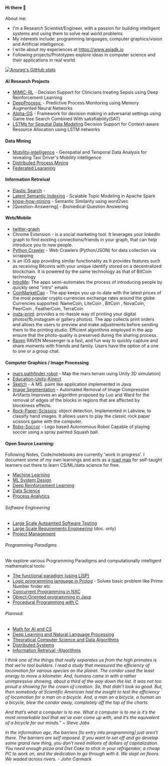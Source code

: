 ####  Hi there 👋

About me: 
- I'm a Research Scientist/Engineer, with a passion for building intelligent systems and using them to solve real world problems 
- My interests include: programming languages, computer graphics/vision and Artificial intelligence.
- I write about my experiences at https://www.asjadk.io
- Following projects/Prototypes explore ideas in computer science and their applications in real world. 


[![Anurag's GitHub stats](https://github-readme-stats.vercel.app/api?username=asjad99&hide=stars)](https://github.com/anuraghazra/github-readme-stats)


#### AI Research Projects 

- [MIMIC-RL](https://github.com/asjad99/MIMIC_RL_COACH) -  Decision Support for Clinicians treating Sepsis using Deep Reinforcement Learning   
- [DeepProcess:](https://github.com/asjad99/DeepProcess) - Predictive Process Monitoring using Memory Augmented Neural Networks
- [Alpha-GS](https://github.com/asjad99/rosetta_stone) - Framework for decision making in adversarial settings using Game tree Search Combined With satisfiability(SAT)  
- [LSTMs for Sequtial Data Modeling](https://github.com/asjad99/context-aware-resource-allocation)  Decision Support for Context-aware Resource Allocation using LSTM networks 

#### Data Mining

- [Mobility-intelligence](https://github.com/asjad99/mobility-intelligence) - Geospatial and Temporal Data Analysis for revealing Taxi Driver's Mobility intelligence
- [Distributed Process Mining]()
- [Federated Learaning]()

#### Information Retreival 

- [Elastic Search]() - 
- [Latent Semantic Indexing]() - Scalable Topic Modeling in Apache Spark 
- [know-how-mining](https://github.com/asjad99/know-how-mining) - Semantic Similarity using word2vec 
- [Question-Answering] - Biomedical Question Answering


#### Web/Mobile

- [twitter-graph]() 
- Chrome Extension - is a social marketing tool. It leverages your linkedIn graph to find existing connections/friends in your graph, that can help introduce you to new people. 
- [Python Crawler](https://github.com/asjad99/datascience-GYM/blob/master/Data_engineering/web_crawler.py) - Web Crawlers (Python/JSON) for data collection via scrapping
-  is an iOS app providing similar functionality as It provides features such as receiving Bitcoins with your unique identify stored on a decentralized blockchain. It is powered by the same technology as that of BitCoin technology
- [IntroMe](https://github.com/asjad99/IntroMe): The apps semi-automates the process of introducing people by quickly send "intro" emails 
- [CoinMarketCap](https://github.com/asjad99/CoinMarketCap) -  The app keeps you up-to date with the latest prices of the most popular crypto currencies exchange rates around the globe. Currencies supported: NameCoin, LiteCoin , BitCoin , NovaCoin, PeerCoin , FeatherCoin, TerraCoin 
- [insta-print](https://github.com/asjad99/InstaPrint): provides a no-hassle way of printing your digital photos(fb,instagram or gallery photos). The app collects print orders and allows the users to preview and make adjustments before sending them to the printing studio.  Efficient algorithms employed in the app ensure that the photo-quality is preserved during the sharing process.
- [Raven](https://github.com/asjad99/Raven) RAVEN Messenger is a fast, and fun way to quickly capture and share moments with friends and family. Users have the option of a one to one or a group chat.

#### Computer Graphics / Image Processing  
- [mars pathfinder robot](https://github.com/asjad99/mars_pathfinder_robot) - Map the mars terrain using Unity 3D simulation]
- [Education-Unity-Kinect](https://github.com/asjad99/KINEFF)
- [Sketch](https://github.com/asjad99/Sketch) - A MS. paint like application implemented in Java
- [Image Segmentation](https://github.com/asjad99/Image-Processing) - Automated Removal of Image Compression Artifacts Improves an algorithm proposed by Luo and Ward for the removal of edges of the blocks in regions that are affected by blockiness effects. 
- [Rock-Paper-Scissors](https://github.com/asjad99/Rock-Paper-Scissors): object detection, Implemented in Labview, to classify hand images. It allows users to play the classic rock paper scissors game with the computer.
- [Robo-Soccor](https://github.com/asjad99/robot-soccor)  - Lego based Autonomous Robot Capable of playing soccer using a spray painted Squash ball.


#### Open Source Learning: 

Following Notes, Code/notebooks are currently 'work in progress'. I document some of my own learnings and acts as a [road map](https://i.am.ai/roadmap/#fundamentals) for self-taught learners out there to learn CS/ML/data science for free. 

- [Machine Learning](https://github.com/asjad99/Machine-Learning-GYM)
- [ML System Design](https://github.com/asjad99/data-engineering-ml-ops) 
- [Deep Reinforcement Learning](https://github.com/asjad99/Deep-Reinforcement-Learning)
- [Data Science](https://github.com/asjad99/datascience-GYM) 
- [Process Analytics](https://github.com/asjad99/process-analytics)

###### Software Engineering 
- [Large Scale Autoamted Software Testing](https://github.com/asjad99/Software-Testing-/blob/master/Report.pdf)
- [Large Scale Requirements Engineering](https://github.com/asjad99/Requirements-Engineering-) (doc. only)
- [Project Management](https://github.com/asjad99/project-management) 

###### Programming Paradigms   

We explore various Programming Paradigms and computationally intelligent mathematical tools:   

- [The functional paradigm (using LISP)](https://github.com/asjad99/programming-paradigms-) 
- [Logic programming language in Prolog](https://github.com/asjad99/Prolog) - Solves basic problem like Prime Number finder etc
- [Concurrent Programming in NXC](https://github.com/asjad99/programming-paradigms-)
- [Object-Oriented programming in Java](https://github.com/asjad99/programming-paradigms-)
- [Procedural Programming with C](https://github.com/asjad99/programming-paradigms-) 

###### Planned: 
- [Math for AI and CS](https://www.overleaf.com/project/60321e0c4ca63c16ec680cde)
- [Deep Learning and Natural Language Processing](https://github.com/asjad99/NLP_GYM)
- [Theoratical Computer Science and Data Algorithms](https://github.com/asjad99/Algorithms_GYM) 
- [Distributed Systems](https://github.com/asjad99/Distributed-Systems)
- [Information Retreival -Algorithms]()
 


<em> I think one of the things that really separates us from the high primates is that we’re tool builders. I read a study that measured the efficiency of locomotion for various species on the planet. The condor used the least energy to move a kilometer. And, humans came in with a rather unimpressive showing, about a third of the way down the list. It was not too proud a showing for the crown of creation. So, that didn’t look so good. But, then somebody at Scientific American had the insight to test the efficiency of locomotion for a man on a bicycle. And, a man on a bicycle, a human on a bicycle, blew the condor away, completely off the top of the charts.

And that’s what a computer is to me. What a computer is to me is it’s the most remarkable tool that we’ve ever come up with, and it’s the equivalent of a bicycle for our minds.” ~ Steve Jobs


In the information age, the barriers [to entry into programming] just aren't there. The barriers are self imposed. If you want to set off and go develop some grand new thing, you don't need millions of dollars of capitalization. You need enough pizza and Diet Coke to stick in your refrigerator, a cheap $\mathrm{PC}$ to work on, and the dedication to go through with it. We slept on floors. We waded across rivers. - John Carmack </em>


<!-- Moonshots: 
https://github.com/ossu/computer-science#readme
Human-level concept learning through probabilistic program induction
Going deep into langauge, reinforcement learning 

<!-- 
https://www.cs.cornell.edu/jeh/book.pdf
https://web.stanford.edu/class/cs168/index.html
- BDI systems 

<!--unity ant simulation
https://www.youtube.com/watch?v=X-iSQQgOd1A

<!-- inspiration: 
https://paperswithcode.com/sota
also see data products and newsletters: 
<!-- 
- Systems Programming Rust (OS + databases)
You should be comfortable with arrays, pointers, references, classes, methods, dynamic memory allocation, recursion, linked lists, binary search trees, hashing, iterators, and function pointers.
 - Computational Photography
 - https://rolisz.ro/projects/
 - 
- https://jeremykun.com/2018/12/01/a-programmers-introduction-to-mathematics/
- https://maxmasnick.com/kb/
- https://chrisalbon.com/ Photography: 
https://paulstamatiou.com/photos/new-zealand/mount-cook-to-christchurch/ 
gear: https://paulstamatiou.com/stuff-i-use/


“If you want to build a ship, don't drum up the men to gather wood, divide the work, and give orders. Instead, teach them to yearn for the vast and endless sea.”

"A person often meets his destiny on the road he took to avoid it."

[Naval and Kapil Gupta on Hardwork](https://youtu.be/q6k_ufqaiBg)



----------------------------------------------------------------------------------------------------------------



